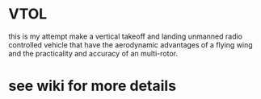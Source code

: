 # VTOL
this is my attempt make a vertical takeoff and landing unmanned radio controlled vehicle that have the aerodynamic advantages of a flying wing and the practicality and accuracy of an multi-rotor.

# see wiki for more details



